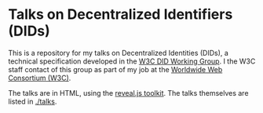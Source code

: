# Talks on Decentralized Identifiers (DIDs)

This is a repository for my talks on Decentralized Identities (DIDs), a technical specification developed in the [W3C DID Working Group](https://www.w3.org/2019/did-wg/). I the W3C staff contact of this group as part of my job at the [Worldwide Web Consortium (W3C)](https://www.w3.org).

The talks are in HTML, using the [reveal.js toolkit](https://revealjs.com/). The talks themselves are listed in [./talks](https://iherman.github.io/did-talks/talks/).

